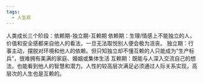 ```yaml
---
tags:
  - 人生观
---
```


人类成长三个阶段：依赖期-独立期-互赖期
依赖期：生理/情感上不能独立的人，价值和安全感都来自他人的看法，一旦无法取悦别人便会极为沮丧。
独立期：行事主动，摆脱对环境和他人的依赖。但只知独立却不懂互赖的人只能成为“生产标兵”，很难拥有美满的家庭、婚姻或集体生活
互赖期：既能与人深入交流自己的想法，也能看到他人的智慧和潜力。人性的较高层次满足必须通过人际关系实现，高层次的人生也是互赖的。